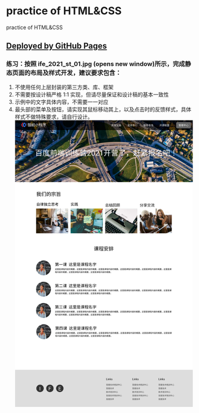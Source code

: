 # practice of HTML&CSS
practice of HTML&CSS  
## [Deployed by GitHub Pages](https://inditf.github.io/practiceHtmlCss/)
### 练习：按照 ife_2021_st_01.jpg (opens new window)所示，完成静态页面的布局及样式开发，建议要求包含：
1. 不使用任何上层封装的第三方类、库、框架
2. 不需要按设计稿严格 1:1 实现，但请尽量保证和设计稿的基本一致性
3. 示例中的文字具体内容，不需要一一对应
4. 最头部的菜单及按钮，请实现其鼠标移动其上，以及点击时的反馈样式，具体样式不做特殊要求，请自行设计。  
![设计图](./images/ife_2021_st_1.jpg "opens new window")
